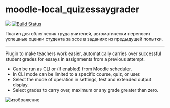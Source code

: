 # moodle-local_quizessaygrader

[![](https://img.shields.io/github/v/release/Snickser/moodle-local_quizessaygrader.svg)](https://github.com/Snickser/moodle-local_quizessaygrader/releases)
[![Build Status](https://github.com/Snickser/moodle-local_quizessaygrader/actions/workflows/moodle-ci.yml/badge.svg)](https://github.com/Snickser/moodle-local_quizessaygrader/actions/workflows/moodle-ci.yml)

Плагин для облегчения труда учителей, автоматически переносит успешные оценки студента за эссе в заданиях из предыдущей попытки.

-----

Plugin to make teachers work easier, automatically carries over successful student grades for essays in assignments from a previous attempt.

- Can be run as CLI or (if enabled) from Moodle scheduler.
- In CLI mode сan be limited to a specific course, quiz, or user.
- Select the mode of operation in settings, test and extended output display.
- Select grades to carry over, maximum or any grade greater than zero.

![изображение](https://github.com/user-attachments/assets/ea88c230-e508-41e3-bdc5-8500d6717603)


